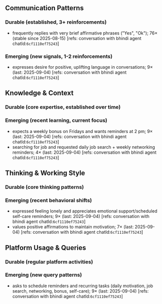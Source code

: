 ## Communication Patterns
### Durable (established, 3+ reinforcements)
- frequently replies with very brief affirmative phrases ("Yes", "Ok"); 76× (stable since 2025-08-15) [refs: conversation with bhindi agent chatId:`6cf1110ef75243`]

### Emerging (new signals, 1-2 reinforcements)
- expresses desire for positive, uplifting language in conversations; 9× (last: 2025-09-04) [refs: conversation with bhindi agent chatId:`6cf1110ef75243`]

## Knowledge & Context
### Durable (core expertise, established over time)

### Emerging (recent learning, current focus)
- expects a weekly bonus on Fridays and wants reminders at 2 pm; 9× (last: 2025-09-04) [refs: conversation with bhindi agent chatId:`6cf1110ef75243`]
- searching for job and requested daily job search + weekly networking reminders; 4× (last: 2025-09-04) [refs: conversation with bhindi agent chatId:`6cf1110ef75243`]

## Thinking & Working Style
### Durable (core thinking patterns)

### Emerging (recent behavioral shifts)
- expressed feeling lonely and appreciates emotional support/scheduled self-care reminders; 9× (last: 2025-09-04) [refs: conversation with bhindi agent chatId:`6cf1110ef75243`]
- values positive affirmations to maintain motivation; 7× (last: 2025-09-04) [refs: conversation with bhindi agent chatId:`6cf1110ef75243`]

## Platform Usage & Queries
### Durable (regular platform activities)

### Emerging (new query patterns)
- asks to schedule reminders and recurring tasks (daily motivation, job search, networking, bonus, self-care); 9× (last: 2025-09-04) [refs: conversation with bhindi agent chatId:`6cf1110ef75243`]